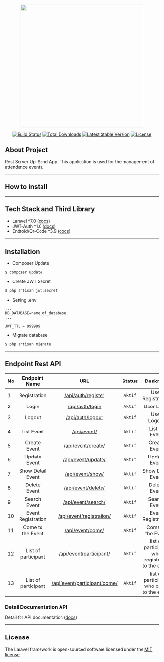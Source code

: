 <p align="center"><a href="https://laravel.com" target="_blank"><img src="https://raw.githubusercontent.com/laravel/art/master/logo-lockup/5%20SVG/2%20CMYK/1%20Full%20Color/laravel-logolockup-cmyk-red.svg" width="400"></a></p>

<p align="center">
<a href="https://travis-ci.org/laravel/framework"><img src="https://travis-ci.org/laravel/framework.svg" alt="Build Status"></a>
<a href="https://packagist.org/packages/laravel/framework"><img src="https://poser.pugx.org/laravel/framework/d/total.svg" alt="Total Downloads"></a>
<a href="https://packagist.org/packages/laravel/framework"><img src="https://poser.pugx.org/laravel/framework/v/stable.svg" alt="Latest Stable Version"></a>
<a href="https://packagist.org/packages/laravel/framework"><img src="https://poser.pugx.org/laravel/framework/license.svg" alt="License"></a>
</p>

## About Project
Rest Server Up-Send App. This application is used for the management of attendance events.

---

## How to install

---

## Tech Stack and Third Library
- Laravel ^7.0 ([docs](https://laravel.com/))
- JWT-Auth ^1.0 ([docs](https://jwt-auth.readthedocs.io/en/develop/))
- Endroid/Qr-Code ^3.9 ([docs](https://github.com/endroid/qr-code))

---

## Installation

- Composer Update
``` bash
$ composer update
```
- Create JWT Secret
``` bash
$ php artisan jwt:secret
```
- Setting .env
``` .env
...
DB_DATABASE=name_of_database
...

JWT_TTL = 999999
```
- Migrate database
``` bash
$ php artisan migrate
```
---

## Endpoint Rest API

|  No  | Endpoint Name   |    URL    | Status  | Deskripsi | `Token` |
| ---- |:---------------:|:---------:|:-------:|:---------:|:------:|
|  1   | Registration | [/api/auth/register](http://127.0.0.1:8000/api/auth/register) | `Aktif` | User Registration | - |
|  2   | Login | [/api/auth/login](http://127.0.0.1:8000/api/auth/login) | `Aktif` | User Login | - |
|  3   | Logout | [/api/auth/logout](http://127.0.0.1:8000/api/auth/logout) | `Aktif` | User Logout | - |
|  4   | List Event | [/api/event/](http://127.0.0.1:8000/api/event/) | `Aktif` | List of Event | `jwt` |
|  5   | Create Event | [/api/event/create/](http://127.0.0.1:8000/api/event/create) | `Aktif` | Create Event | `jwt` |
|  6   | Update Event | [/api/event/update/](http://127.0.0.1:8000/api/event/update) | `Aktif` | Update Event | `jwt` |
|  7   | Show Detail Event | [/api/event/show/](http://127.0.0.1:8000/api/event/show) | `Aktif` | Show Detail Event | `jwt` |
|  8   | Delete Event | [/api/event/delete/](http://127.0.0.1:8000/api/event/delete) | `Aktif` | Delete Event | `jwt` |
|  9   | Search Event | [/api/event/search/](http://127.0.0.1:8000/api/event/search) | `Aktif` | Search Event | `jwt` |
|  10   | Event Registration | [/api/event/registration/](http://127.0.0.1:8000/api/event/registration) | `Aktif` | Event Registration | `jwt` |
|  11   | Come to the Event | [/api/event/come/](http://127.0.0.1:8000/api/event/come) | `Aktif` | Come to the Event | `jwt` |
|  12   | List of participant | [/api/event/participant/](http://127.0.0.1:8000/api/event/participant/) | `Aktif` | list of participant who registered to the event | `jwt` |
|  13   | List of participant | [/api/event/participant/come/](http://127.0.0.1:8000/api/event/participant/come/) | `Aktif` | list of participant who came to the event | `jwt` |

### Detail Documentation API
Detail for API documentation ([docs](https://documenter.getpostman.com/view/10024570/TVspmqBb))

---

## License

The Laravel framework is open-sourced software licensed under the [MIT license](https://opensource.org/licenses/MIT).
